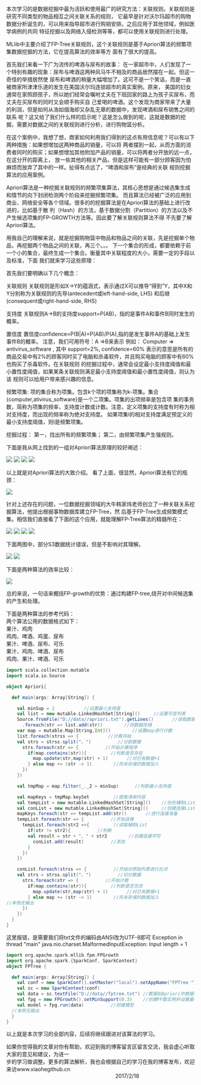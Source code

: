 本次学习的是数据挖掘中最为活跃和使用最广的研究方法：关联规则。关联规则是研究不同类型的物品相互之间关联关系的规则，
它最早是针对沃尔玛超市的购物数据分析诞生的，可以用来指导超市进行购销安排。之后应用于其他领域，例如医学病例的共同
特征挖掘以及网络入侵检测等等，都可以使用关联规则进行处理。

MLlib中主要介绍了FP-Tree关联规则，这个关联规则是基于Apriori算法的频繁项集数据挖掘的方法，它在提高算法的效率等方
面有了很大的提高。

首先我们来看一下广为流传的啤酒与尿布的故事：
在一家超市中，人们发现了一个特别有趣的现象：尿布与啤酒这两种风马牛不相及的商品居然摆在一起。但这一奇怪的举措居然使
尿布和啤酒的稍量大幅增加了。这可不是一个笑话，而是一直被商家所津津乐道的发生在美国沃尔玛连锁超市的真实案例。原来，
美国的妇女通常在家照顾孩子，所以她们经常会嘱咐丈夫在下班回家的路上为孩子买尿布，而丈夫在买尿布的同时又会顺手购买自
己爱喝的啤酒。这个发现为商家带来了大量的利润，但是如何从浩如烟海却又杂乱无章的数据中，发现啤酒和尿布销售之间的联系
呢？这又给了我们什么样的启示呢？这是怎么做到的呢，这就是数据的挖掘，需要对数据之间的关联规则进行分析，进行购物篮分析。
   
在这个案例中，我想了想，商家如何利用我们得到的这点有用信息呢？可以有以下两种措施：如果想增加这两种商品的销量，可以将
两者摆到一起，从而方面的消费者同时的购买；如果想增加其他附加产品的销量，可以将两者分开放的远一点，在这分开的距离上，
放一些其他的相关产品，但是这样可能有一部分顾客因为怕麻烦而放弃了其中的一样。扯得有点远了，“啤酒和尿布”是经典的关联
规则挖掘算法的应用案例。

Apriori算法是一种挖掘关联规则的频繁项集算法，其核心思想是通过候选集生成和情节的向下封闭检测两个阶段来挖掘频繁项集。
而且算法已经被广泛的应用到商业、网络安全等各个领域。很多的的挖掘算法是在Apriori算法的基础上进行改进的，比如基于散
列（Hash）的方法，基于数据分割（Partition）的方法以及不产生候选项集的FP-GROWTH方法等。因此要了解关联规则算法不得
不先要了解Apriori算法。

用我自己的理解来说，就是挖掘购物篮中物品和物品之间的关联，先是挖掘单个物品，再挖掘两个物品之间的关联，再三个。。。
下一个集合的形成，都要依赖于前一个小的集合，最终生成一个集合。衡量其中关联程度的大小，需要一定的手段以及标准，下面
我们就来学习这些原理：


首先我们要明确以下几个概念：

关联规则
关联规则是形如X→Y的蕴涵式，表示通过X可以推导“得到”Y，其中X和Y分别称为关联规则的先导(antecedent或left-hand-side, LHS)
和后继(consequent或right-hand-side, RHS)

支持度
关联规则A->B的支持度support=P(AB)，指的是事件A和事件B同时发生的概率。

置信度
置信度confidence=P(B|A)=P(AB)/P(A),指的是发生事件A的基础上发生事件B的概率。
注意，我们可用符号：A ⇒B来表示
例如：
Computer => antivirus_software , 其中 support=2%, confidence=60%
表示的意思是所有的商品交易中有2%的顾客同时买了电脑和杀毒软件，并且购买电脑的顾客中有60%也购买了杀毒软件。在关联规则
的挖掘过程中，通常会设定最小支持度阈值和最小置性度阈值，如果某条关联规则满足最小支持度阈值和最小置性度阈值，则认为该
规则可以给用户带来感兴趣的信息。

频繁项集:
项的集合称为项集。包含k个项的项集称为k-项集。集合{computer,ativirus_software}是一个二项集。项集的出项频率是包含项
集的事务数，简称为项集的频率，支持度计数或计数。注意，定义项集的支持度有时称为相对支持度，而出现的频率称为绝对支持度。
如果项集I的相对支持度满足预定义的最小支持度阈值，则I是频繁项集。

挖掘过程：
第一，找出所有的频繁项集；
第二，由频繁项集产生强规则。

下面是我从网上找到的一组对Apriori算法原理的较好阐述：

![](https://github.com/woshidandan/hadoop-spark/blob/master/picture/guanlian1.jpg)
![](https://github.com/woshidandan/hadoop-spark/blob/master/picture/guanlian2.jpg)
![](https://github.com/woshidandan/hadoop-spark/blob/master/picture/guanlian3.jpg)
![](https://github.com/woshidandan/hadoop-spark/blob/master/picture/guanlian4.jpg)

以上就是对Apriori算法的大致介绍。 
看了上面，很显然，Apriori算法有它的瓶颈：

![](https://github.com/woshidandan/hadoop-spark/blob/master/picture/guanlian5.jpg)

针对上述存在的问题，一位数据挖掘领域的大牛韩家炜老师创立了一种关联关系挖掘算法，他提出根据事物数据库建立FP-Tree，然
后基于FP-Tree生成频繁模式集。相信我们直接看了下面的这个应用，就能理解FP-Tree算法的精髓所在：

![](https://github.com/woshidandan/hadoop-spark/blob/master/picture/guanlian6.jpg)
![](https://github.com/woshidandan/hadoop-spark/blob/master/picture/guanlian7.jpg)
![](https://github.com/woshidandan/hadoop-spark/blob/master/picture/guanlian8.jpg)
![](https://github.com/woshidandan/hadoop-spark/blob/master/picture/guanlian9.jpg)

下面两图中，部分S3数据统计错误，但是不影响对其理解。

![](https://github.com/woshidandan/hadoop-spark/blob/master/picture/guanlian10.jpg)
![](https://github.com/woshidandan/hadoop-spark/blob/master/picture/guanlian11.jpg)

下面是两种算法的效率比较：

![](https://github.com/woshidandan/hadoop-spark/blob/master/picture/guanlian12.jpg)

总的来说，一句话来概括FP-growth的优势：通过构建FP-tree,绕开对中间候选集的产生和处理。
<pre>
下面是两种算法的参考代码：
两个算法公用的数据格式如下：
果汁、鸡肉
鸡肉、啤酒、鸡蛋、尿布
果汁、啤酒、尿布、可乐
果汁、鸡肉、啤酒、尿布
鸡肉、果汁、啤酒、可乐
</pre>

```scala
import scala.collection.mutable
import scala.io.Source

object Apriori{

  def main(args: Array[String]) {

    val minSup = 2           //设置最小支持度
    val list = new mutable.LinkedHashSet[String]()     //设置可变列表
    Source.fromFile("D://data//apriori.txt").getLines()       //读取数据集并存储
      .foreach(str => list.add(str))        //将数据存储
    var map = mutable.Map[String,Int]()        //设置map进行计数
    list.foreach(strss => {           //计算开始
    val strs = strss.split("、")          //分割数据
      strs.foreach(str => {          //开始计算程序
        if(map.contains(str)){         //判断是否存在
          map.update(str,map(str) + 1)       //对已有数据+1
        } else map += (str -> 1)        //将未存储的数据加入
      })
    })

    val tmpMap = map.filter(_._2 > minSup)      //判断最小支持度

    val mapKeys = tmpMap.keySet         //提取清单内容
    val tempList = new mutable.LinkedHashSet[String]()    //创先辅助List
    val conList = new mutable.LinkedHashSet[String]()     //创建连接List
    mapKeys.foreach(str => tempList.add(str))       //进行连接准备
    tempList.foreach(str => {          //开始连接
      tempList.foreach(str2 =>{         //读取辅助List
        if(str != str2){          //判断
        val result = str + "、" + str2        //创建连接字符
          conList.add(result)          //添加
        }
      })
    })

    conList.foreach(strss => {          //开始对原始列表进行比对
    val strs = strss.split("、")          //切分数据
      strs.foreach(str => {          //开始计数
        if(map.contains(str)){         //判断是否包含
          map.update(str,map(str) + 1)       //对已有数据+1
        } else map += (str -> 1)        //将未存储的数据加入
//本例无输出
      })
    })
  }
}
```

这里报错，是需要我们将txt文件的编码由ANSI改为UTF-8即可
Exception in thread "main" java.nio.charset.MalformedInputException: Input length = 1

```scala
import org.apache.spark.mllib.fpm.FPGrowth
import org.apache.spark.{SparkConf, SparkContext}
object FPTree {

  def main(args: Array[String]) {
    val conf = new SparkConf().setMaster("local").setAppName("FPTree ")
    val sc = new SparkContext(conf)
    val data = sc.textFile("D://data//fptree.txt") //数据如Apriori中数据相同
    val fpg = new FPGrowth().setMinSupport(0.3)    //创建FP数实例并设置最小支持度
    val model = fpg.run(data)          //创建模型
  //本例无输出
  }
}
```

以上就是本次学习的全部内容，后续将继续跟进对该算法的学习。

如果你觉得我的文章对你有帮助，欢迎到我的博客留言区留言交流，我会虚心听取大家的意见和建议，为进一</br>
步的学习做调整。更多的算法解析，我也会根据自己的学习在我的博客发布，欢迎来访www.xiaohegithub.cn</br>
                                                                            2017/2/18

